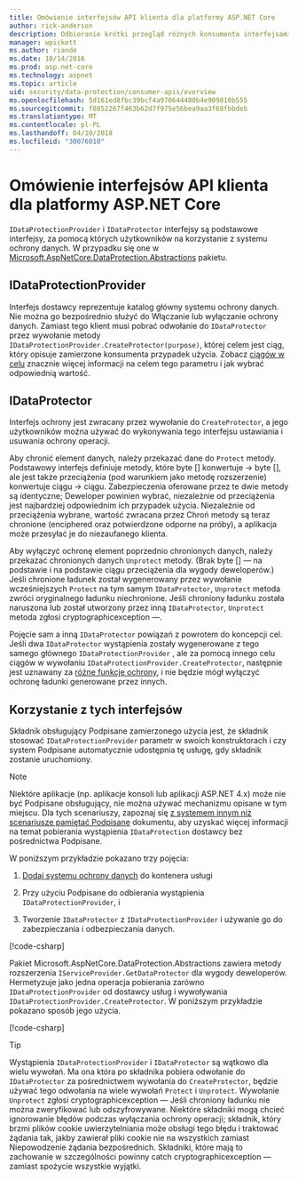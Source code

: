 ```yaml
---
title: Omówienie interfejsów API klienta dla platformy ASP.NET Core
author: rick-anderson
description: Odbieranie krótki przegląd różnych konsumenta interfejsami API dostępnymi w bibliotece platformy ASP.NET Core ochrony danych.
manager: wpickett
ms.author: riande
ms.date: 10/14/2016
ms.prod: asp.net-core
ms.technology: aspnet
ms.topic: article
uid: security/data-protection/consumer-apis/overview
ms.openlocfilehash: 5d161ed8fbc39bcf4a970644480b4e909810b555
ms.sourcegitcommit: f8852267f463b62d7f975e56bea9aa3f68fbbdeb
ms.translationtype: MT
ms.contentlocale: pl-PL
ms.lasthandoff: 04/10/2018
ms.locfileid: "30076010"
---
```

# <a name="consumer-apis-overview-for-aspnet-core"></a>Omówienie interfejsów API klienta dla platformy ASP.NET Core

`IDataProtectionProvider` i `IDataProtector` interfejsy są podstawowe interfejsy, za pomocą których użytkowników na korzystanie z systemu ochrony danych. W przypadku się one w [Microsoft.AspNetCore.DataProtection.Abstractions](https://www.nuget.org/packages/Microsoft.AspNetCore.DataProtection.Abstractions/) pakietu.

## <a name="idataprotectionprovider"></a>IDataProtectionProvider

Interfejs dostawcy reprezentuje katalog główny systemu ochrony danych. Nie można go bezpośrednio służyć do Włączanie lub wyłączanie ochrony danych. Zamiast tego klient musi pobrać odwołanie do `IDataProtector` przez wywołanie metody `IDataProtectionProvider.CreateProtector(purpose)`, której celem jest ciąg, który opisuje zamierzone konsumenta przypadek użycia. Zobacz [ciągów w celu](xref:security/data-protection/consumer-apis/purpose-strings) znacznie więcej informacji na celem tego parametru i jak wybrać odpowiednią wartość.

## <a name="idataprotector"></a>IDataProtector

Interfejs ochrony jest zwracany przez wywołanie do `CreateProtector`, a jego użytkowników można używać do wykonywania tego interfejsu ustawiania i usuwania ochrony operacji.

Aby chronić element danych, należy przekazać dane do `Protect` metody. Podstawowy interfejs definiuje metody, które byte [] konwertuje -> byte [], ale jest także przeciążenia (pod warunkiem jako metodę rozszerzenie) konwertuje ciągu -> ciągu. Zabezpieczenia oferowane przez te dwie metody są identyczne; Deweloper powinien wybrać, niezależnie od przeciążenia jest najbardziej odpowiednim ich przypadek użycia. Niezależnie od przeciążenia wybrane, wartość zwracana przez Chroń metody są teraz chronione (enciphered oraz potwierdzone odporne na próby), a aplikacja może przesyłać je do niezaufanego klienta.

Aby wyłączyć ochronę element poprzednio chronionych danych, należy przekazać chronionych danych `Unprotect` metody. (Brak byte [] — na podstawie i na podstawie ciągu przeciążenia dla wygody deweloperów.) Jeśli chronione ładunek został wygenerowany przez wywołanie wcześniejszych `Protect` na tym samym `IDataProtector`, `Unprotect` metoda zwróci oryginalnego ładunku niechronione. Jeśli chroniony ładunku została naruszona lub został utworzony przez inną `IDataProtector`, `Unprotect` metoda zgłosi cryptographicexception —.

Pojęcie sam a inną `IDataProtector` powiązań z powrotem do koncepcji cel. Jeśli dwa `IDataProtector` wystąpienia zostały wygenerowane z tego samego głównego `IDataProtectionProvider` , ale za pomocą innego celu ciągów w wywołaniu `IDataProtectionProvider.CreateProtector`, następnie jest uznawany za [różne funkcje ochrony](xref:security/data-protection/consumer-apis/purpose-strings), i nie będzie mógł wyłączyć ochronę ładunki generowane przez innych.

## <a name="consuming-these-interfaces"></a>Korzystanie z tych interfejsów

Składnik obsługujący Podpisane zamierzonego użycia jest, że składnik stosować `IDataProtectionProvider` parametr w swoich konstruktorach i czy system Podpisane automatycznie udostępnia tę usługę, gdy składnik zostanie uruchomiony.

> [!NOTE]
> Niektóre aplikacje (np. aplikacje konsoli lub aplikacji ASP.NET 4.x) może nie być Podpisane obsługujący, nie można używać mechanizmu opisane w tym miejscu. Dla tych scenariuszy, zapoznaj się [z systemem innym niż scenariusze pamiętać Podpisane](xref:security/data-protection/configuration/non-di-scenarios) dokumentu, aby uzyskać więcej informacji na temat pobierania wystąpienia `IDataProtection` dostawcy bez pośrednictwa Podpisane.

W poniższym przykładzie pokazano trzy pojęcia:

1. [Dodaj systemu ochrony danych](xref:security/data-protection/configuration/overview) do kontenera usługi

2. Przy użyciu Podpisane do odbierania wystąpienia `IDataProtectionProvider`, i

3. Tworzenie `IDataProtector` z `IDataProtectionProvider` i używanie go do zabezpieczania i odbezpieczania danych.

[!code-csharp[](../using-data-protection/samples/protectunprotect.cs?highlight=26,34,35,36,37,38,39,40)]

Pakiet Microsoft.AspNetCore.DataProtection.Abstractions zawiera metody rozszerzenia `IServiceProvider.GetDataProtector` dla wygody deweloperów. Hermetyzuje jako jedna operacja pobierania zarówno `IDataProtectionProvider` od dostawcy usług i wywoływania `IDataProtectionProvider.CreateProtector`. W poniższym przykładzie pokazano sposób jego użycia.

[!code-csharp[](./overview/samples/getdataprotector.cs?highlight=15)]

>[!TIP]
> Wystąpienia `IDataProtectionProvider` i `IDataProtector` są wątkowo dla wielu wywołań. Ma ona która po składnika pobiera odwołanie do `IDataProtector` za pośrednictwem wywołania do `CreateProtector`, będzie używać tego odwołania na wiele wywołań `Protect` i `Unprotect`. Wywołanie `Unprotect` zgłosi cryptographicexception — Jeśli chroniony ładunku nie można zweryfikować lub odszyfrowywane. Niektóre składniki mogą chcieć ignorowanie błędów podczas wyłączania ochrony operacji; składnik, który brzmi plików cookie uwierzytelniania może obsługi tego błędu i traktować żądania tak, jakby zawierał pliki cookie nie na wszystkich zamiast Niepowodzenie żądania bezpośrednich. Składniki, które mają to zachowanie w szczególności powinny catch cryptographicexception — zamiast spożycie wszystkie wyjątki.
